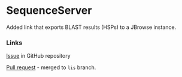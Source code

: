 # SequenceServer

Added link that exports BLAST results (HSPs) to a JBrowse instance.

### Links

[Issue](https://github.com/legumeinfo/sequenceserver/issues/6) in GitHub repository

[Pull request](https://github.com/legumeinfo/sequenceserver/pull/7) - merged to `lis` branch.
